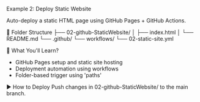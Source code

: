 Example 2: Deploy Static Website

Auto-deploy a static HTML page using GitHub Pages + GitHub Actions.

📂 Folder Structure
├── 02-github-StaticWebsite/
│   ├── index.html
│   └── README.md
└── .github/
    └── workflows/
        └── 02-static-site.yml

🎯 What You'll Learn?
- GitHub Pages setup and static site hosting
- Deployment automation using workflows
- Folder-based trigger using 'paths'

▶️ How to Deploy
Push changes in 02-github-StaticWebsite/ to the main branch.

